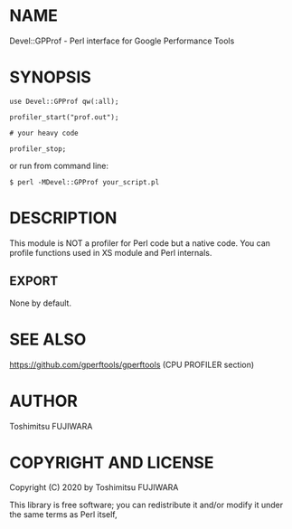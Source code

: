 # NAME

Devel::GPProf - Perl interface for Google Performance Tools

# SYNOPSIS

    use Devel::GPProf qw(:all);

    profiler_start("prof.out");

    # your heavy code

    profiler_stop;

or run from command line:

    $ perl -MDevel::GPProf your_script.pl

# DESCRIPTION

This module is NOT a profiler for Perl code but a native code.
You can profile functions used in XS module and Perl internals.

## EXPORT

None by default.

# SEE ALSO

https://github.com/gperftools/gperftools
(CPU PROFILER section)

# AUTHOR

Toshimitsu FUJIWARA

# COPYRIGHT AND LICENSE

Copyright (C) 2020 by Toshimitsu FUJIWARA

This library is free software; you can redistribute it and/or modify
it under the same terms as Perl itself,
